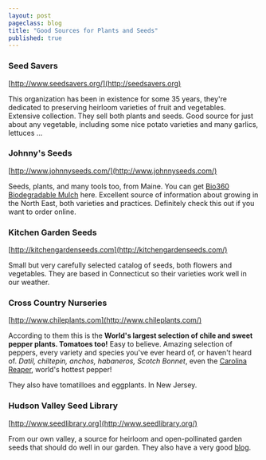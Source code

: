 ```yaml
---
layout: post
pageclass: blog
title: "Good Sources for Plants and Seeds"
published: true
---
```

### Seed Savers

[http://www.seedsavers.org/](http://seedsavers.org)

This organization has been in existence for some 35 years, they're dedicated to preserving heirloom varieties of fruit and vegetables. Extensive collection. They sell both plants and seeds. Good source for just about any vegetable, including some nice potato varieties and many garlics, lettuces ...

### Johnny's Seeds

[http://www.johnnyseeds.com/](http://www.johnnyseeds.com/)

Seeds, plants, and many tools too, from Maine. You can get [Bio360 Biodegradable Mulch](http://www.johnnyseeds.com/p-6978-bio360-biodegradable-mulch-45-x-32.aspx) here. Excellent source of information about growing in the North East, both varieties and practices. Definitely check this out if you want to order online.

### Kitchen Garden Seeds

[http://kitchengardenseeds.com](http://kitchengardenseeds.com/)

Small but very carefully selected catalog of seeds, both flowers and vegetables. They are based in Connecticut so their varieties work well in our weather.

### Cross Country Nurseries

[http://www.chileplants.com](http://www.chileplants.com/)

According to them this is the **World's largest selection of chile and sweet pepper plants. Tomatoes too!** Easy to believe. Amazing selection of peppers, every variety and species you've ever heard of, or haven't heard of. *Datil, chiltepin, anchos, habaneros, Scotch Bonnet*, even the [Carolina Reaper](http://www.chileplants.com/search.aspx?SearchName=SMOKIN%27+ED%27S+CAROLINA+REAPER&ProductCode=CHICARP), world's hottest pepper!

They also have tomatilloes and eggplants. In New Jersey.

### Hudson Valley Seed Library

[http://www.seedlibrary.org](http://www.seedlibrary.org/)

From our own valley, a source for heirloom and open-pollinated garden seeds that should do well in our garden. They also have a very good [blog](http://www.seedlibrary.org/blog/).

